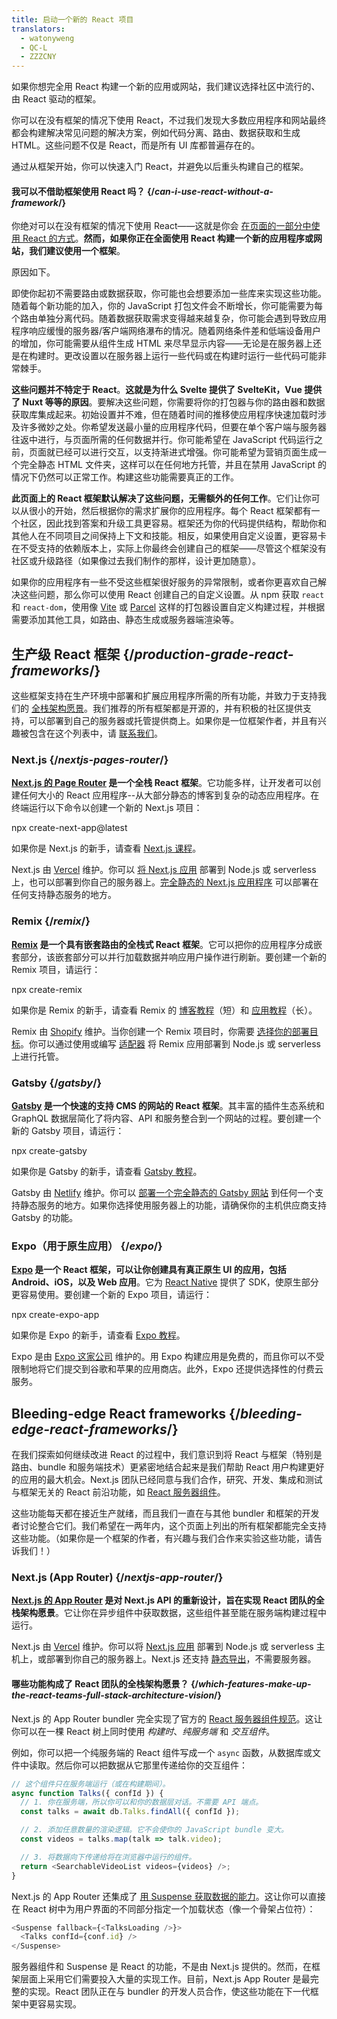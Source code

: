 ```yaml
---
title: 启动一个新的 React 项目
translators:
  - watonyweng
  - QC-L
  - ZZZCNY
---
```


<Intro>

如果你想完全用 React 构建一个新的应用或网站，我们建议选择社区中流行的、由 React 驱动的框架。

</Intro>


你可以在没有框架的情况下使用 React，不过我们发现大多数应用程序和网站最终都会构建解决常见问题的解决方案，例如代码分离、路由、数据获取和生成 HTML。这些问题不仅是 React，而是所有 UI 库都普遍存在的。

通过从框架开始，你可以快速入门 React，并避免以后重头构建自己的框架。

<DeepDive>

#### 我可以不借助框架使用 React 吗？ {/*can-i-use-react-without-a-framework*/}

你绝对可以在没有框架的情况下使用 React——这就是你会 [在页面的一部分中使用 React 的方式](/learn/add-react-to-an-existing-project#using-react-for-a-part-of-your-existing-page)。**然而，如果你正在全面使用 React 构建一个新的应用程序或网站，我们建议使用一个框架**。

原因如下。

即使你起初不需要路由或数据获取，你可能也会想要添加一些库来实现这些功能。随着每个新功能的加入，你的 JavaScript 打包文件会不断增长，你可能需要为每个路由单独分离代码。随着数据获取需求变得越来越复杂，你可能会遇到导致应用程序响应缓慢的服务器/客户端网络瀑布的情况。随着网络条件差和低端设备用户的增加，你可能需要从组件生成 HTML 来尽早显示内容——无论是在服务器上还是在构建时。更改设置以在服务器上运行一些代码或在构建时运行一些代码可能非常棘手。

**这些问题并不特定于 React**。**这就是为什么 Svelte 提供了 SvelteKit，Vue 提供了 Nuxt 等等的原因**。要解决这些问题，你需要将你的打包器与你的路由器和数据获取库集成起来。初始设置并不难，但在随着时间的推移使应用程序快速加载时涉及许多微妙之处。你希望发送最小量的应用程序代码，但要在单个客户端与服务器往返中进行，与页面所需的任何数据并行。你可能希望在 JavaScript 代码运行之前，页面就已经可以进行交互，以支持渐进式增强。你可能希望为营销页面生成一个完全静态 HTML 文件夹，这样可以在任何地方托管，并且在禁用 JavaScript 的情况下仍然可以正常工作。构建这些功能需要真正的工作。

**此页面上的 React 框架默认解决了这些问题，无需额外的任何工作**。它们让你可以从很小的开始，然后根据你的需求扩展你的应用程序。每个 React 框架都有一个社区，因此找到答案和升级工具更容易。框架还为你的代码提供结构，帮助你和其他人在不同项目之间保持上下文和技能。相反，如果使用自定义设置，更容易卡在不受支持的依赖版本上，实际上你最终会创建自己的框架——尽管这个框架没有社区或升级路径（如果像过去我们制作的那样，设计更加随意）。

如果你的应用程序有一些不受这些框架很好服务的异常限制，或者你更喜欢自己解决这些问题，那么你可以使用 React 创建自己的自定义设置。从 npm 获取 `react` 和 `react-dom`，使用像 [Vite](https://vitejs.dev/) 或 [Parcel](https://parceljs.org/) 这样的打包器设置自定义构建过程，并根据需要添加其他工具，如路由、静态生成或服务器端渲染等。

</DeepDive>

## 生产级 React 框架 {/*production-grade-react-frameworks*/}

这些框架支持在生产环境中部署和扩展应用程序所需的所有功能，并致力于支持我们的 [全栈架构愿景](#which-features-make-up-the-react-teams-full-stack-architecture-vision)。我们推荐的所有框架都是开源的，并有积极的社区提供支持，可以部署到自己的服务器或托管提供商上。如果你是一位框架作者，并且有兴趣被包含在这个列表中，请 [联系我们](https://github.com/reactjs/react.dev/issues/new?assignees=&labels=type%3A+framework&projects=&template=3-framework.yml&title=%5BFramework%5D%3A+)。

### Next.js {/*nextjs-pages-router*/}

**[Next.js 的 Page Router](https://nextjs.org/) 是一个全栈 React 框架**。它功能多样，让开发者可以创建任何大小的 React 应用程序--从大部分静态的博客到复杂的动态应用程序。在终端运行以下命令以创建一个新的 Next.js 项目：

<TerminalBlock>
npx create-next-app@latest
</TerminalBlock>

如果你是 Next.js 的新手，请查看 [Next.js 课程](https://nextjs.org/learn)。

Next.js 由 [Vercel](https://vercel.com/) 维护。你可以 [将 Next.js 应用](https://nextjs.org/docs/app/building-your-application/deploying) 部署到 Node.js 或 serverless 上，也可以部署到你自己的服务器上。[完全静态的 Next.js 应用程序](https://nextjs.org/docs/pages/building-your-application/deploying/static-exports) 可以部署在任何支持静态服务的地方。

### Remix {/*remix*/}

**[Remix](https://remix.run/) 是一个具有嵌套路由的全栈式 React 框架**。它可以把你的应用程序分成嵌套部分，该嵌套部分可以并行加载数据并响应用户操作进行刷新。要创建一个新的 Remix 项目，请运行：

<TerminalBlock>
npx create-remix
</TerminalBlock>

如果你是 Remix 的新手，请查看 Remix 的 [博客教程](https://remix.run/docs/en/main/tutorials/blog)（短）和 [应用教程](https://remix.run/docs/en/main/tutorials/jokes)（长）。

Remix 由 [Shopify](https://www.shopify.com/) 维护。当你创建一个 Remix 项目时，你需要 [选择你的部署目标](https://remix.run/docs/en/main/guides/deployment)。你可以通过使用或编写 [适配器](https://remix.run/docs/en/main/other-api/adapter) 将 Remix 应用部署到 Node.js 或 serverless 上进行托管。

### Gatsby {/*gatsby*/}

**[Gatsby](https://www.gatsbyjs.com/) 是一个快速的支持 CMS 的网站的 React 框架**。其丰富的插件生态系统和 GraphQL 数据层简化了将内容、API 和服务整合到一个网站的过程。要创建一个新的 Gatsby 项目，请运行：

<TerminalBlock>
npx create-gatsby
</TerminalBlock>

如果你是 Gatsby 的新手，请查看 [Gatsby 教程](https://www.gatsbyjs.com/docs/tutorial/)。

Gatsby 由 [Netlify](https://www.netlify.com/) 维护。你可以 [部署一个完全静态的 Gatsby 网站](https://www.gatsbyjs.com/docs/how-to/previews-deploys-hosting) 到任何一个支持静态服务的地方。如果你选择使用服务器上的功能，请确保你的主机供应商支持 Gatsby 的功能。

### Expo（用于原生应用） {/*expo*/}

**[Expo](https://expo.dev/) 是一个 React 框架，可以让你创建具有真正原生 UI 的应用，包括 Android、iOS，以及 Web 应用**。它为 [React Native](https://reactnative.dev/) 提供了 SDK，使原生部分更容易使用。要创建一个新的 Expo 项目，请运行：

<TerminalBlock>
npx create-expo-app
</TerminalBlock>

如果你是 Expo 的新手，请查看 [Expo 教程](https://docs.expo.dev/tutorial/introduction/)。

Expo 是由 [Expo 这家公司](https://expo.dev/about) 维护的。用 Expo 构建应用是免费的，而且你可以不受限制地将它们提交到谷歌和苹果的应用商店。此外，Expo 还提供选择性的付费云服务。

## Bleeding-edge React frameworks {/*bleeding-edge-react-frameworks*/}

在我们探索如何继续改进 React 的过程中，我们意识到将 React 与框架（特别是路由、bundle 和服务端技术）更紧密地结合起来是我们帮助 React 用户构建更好的应用的最大机会。Next.js 团队已经同意与我们合作，研究、开发、集成和测试与框架无关的 React 前沿功能，如 [React 服务器组件](/blog/2023/03/22/react-labs-what-we-have-been-working-march-2023#react-server-components)。

这些功能每天都在接近生产就绪，而且我们一直在与其他 bundler 和框架的开发者讨论整合它们。我们希望在一两年内，这个页面上列出的所有框架都能完全支持这些功能。（如果你是一个框架的作者，有兴趣与我们合作来实验这些功能，请告诉我们！）

### Next.js (App Router) {/*nextjs-app-router*/}

**[Next.js 的 App Router](https://nextjs.org/docs) 是对 Next.js API 的重新设计，旨在实现 React 团队的全栈架构愿景**。它让你在异步组件中获取数据，这些组件甚至能在服务端构建过程中运行。

Next.js 由 [Vercel](https://vercel.com/) 维护。你可以将 [Next.js 应用](https://nextjs.org/docs/app/building-your-application/deploying) 部署到 Node.js 或 serverless 主机上，或部署到你自己的服务器上。Next.js 还支持 [静态导出](https://nextjs.org/docs/app/building-your-application/deploying/static-exports)，不需要服务器。

<DeepDive>

#### 哪些功能构成了 React 团队的全栈架构愿景？ {/*which-features-make-up-the-react-teams-full-stack-architecture-vision*/}

Next.js 的 App Router bundler 完全实现了官方的 [React 服务器组件规范](https://github.com/reactjs/rfcs/blob/main/text/0188-server-components.md)。这让你可以在一棵 React 树上同时使用 *构建时*、*纯服务端* 和 *交互组件*。

例如，你可以把一个纯服务端的 React 组件写成一个 `async` 函数，从数据库或文件中读取。然后你可以把数据从它那里传递给你的交互组件：

```js
// 这个组件只在服务端运行（或在构建期间）。
async function Talks({ confId }) {
  // 1. 你在服务端，所以你可以和你的数据层对话。不需要 API 端点。
  const talks = await db.Talks.findAll({ confId });

  // 2. 添加任意数量的渲染逻辑。它不会使你的 JavaScript bundle 变大。
  const videos = talks.map(talk => talk.video);

  // 3. 将数据向下传递给将在浏览器中运行的组件。
  return <SearchableVideoList videos={videos} />;
}
```

Next.js 的 App Router 还集成了 [用 Suspense 获取数据的能力](/blog/2022/03/29/react-v18#suspense-in-data-frameworks)。这让你可以直接在 React 树中为用户界面的不同部分指定一个加载状态（像一个骨架占位符）：

```js
<Suspense fallback={<TalksLoading />}>
  <Talks confId={conf.id} />
</Suspense>
```

服务器组件和 Suspense 是 React 的功能，不是由 Next.js 提供的。然而，在框架层面上采用它们需要投入大量的实现工作。目前，Next.js App Router 是最完整的实现。React 团队正在与 bundler 的开发人员合作，使这些功能在下一代框架中更容易实现。

</DeepDive>
